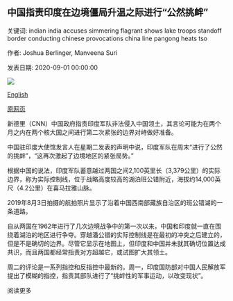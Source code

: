 ## 中国指责印度在边境僵局升温之际进行“公然挑衅”

关键词: indian india accuses simmering flagrant shows lake troops standoff border conducting chinese provocations china line pangong heats tso

作者: Joshua Berlinger, Manveena Suri

发表日期: 2020-09-01 00:00:00

![](https://cdn.cnn.com/cnnnext/dam/assets/200901055057-01-pangong-tso-lake-super-tease.jpg)

[English](China%20accuses%20India%20of%20conducting%20%27flagrant%20provocations%27%20as%20simmering%20border%20standoff%20heats%20up.md)

[原网页](https://edition.cnn.com/2020/09/01/asia/india-china-pangong-tso-lake-dispute-intl-hnk/index.html)

新德里（CNN）中国政府指责印度军队非法侵入中国领土，其言论可能为在两个月之内在两个核大国之间进行第二次紧张的边界对峙做好准备。

中国驻印度大使馆发言人在星期二发表的声明中说，印度军队在周末“进行了公然的挑衅”，“这再次激起了边境地区的紧张局势。”

根据中国的说法，印度军队蓄意越过两国之间2,100英里长（3,379公里）的实际边界，称为实际控制线，位于战略高度较高的湖泊班公错附近，海拔约14,000英尺（4.2公里）在喜马拉雅山脉。

2019年8月3日拍摄的航拍照片显示了沿着中国西南部藏族自治区的班公错湖的一条道路。

自从两国在1962年进行了几次边境战争中的第一次以来，中国和印度就一直在围绕着湖泊的地区进行争夺。穿越潘公错的实际控制线是在最初的冲突之后建立的，但是不是确切的边界。尽管它显示在地图上，但印度和中国并未就其确切位置达成共识，而且两国都经常指责对方超越它，或试图扩大其领土。

周二的评论是一系列指控和反指控中最新的。周一，印度国防部对中国人民解放军提出了模糊的指控，指责其部队进行了“挑衅性的军事运动，以改变现状”。

阅读更多